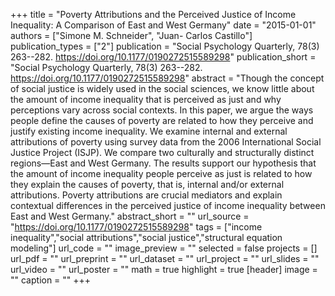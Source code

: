 +++
title = "Poverty Attributions and the Perceived Justice of Income Inequality: A Comparison of East and West Germany"
date = "2015-01-01"
authors = ["Simone M. Schneider", "Juan- Carlos Castillo"]
publication_types = ["2"]
publication = "Social Psychology Quarterly, 78(3) 263--282. https://doi.org/10.1177/0190272515589298"
publication_short = "Social Psychology Quarterly, 78(3) 263--282. https://doi.org/10.1177/0190272515589298"
abstract = "Though the concept of social justice is widely used in the social sciences, we know little about the amount of income inequality that is perceived as just and why perceptions vary across social contexts. In this paper, we argue the ways people define the causes of poverty are related to how they perceive and justify existing income inequality. We examine internal and external attributions of poverty using survey data from the 2006 International Social Justice Project (ISJP). We compare two culturally and structurally distinct regions—East and West Germany. The results support our hypothesis that the amount of income inequality people perceive as just is related to how they explain the causes of poverty, that is, internal and/or external attributions. Poverty attributions are crucial mediators and explain contextual differences in the perceived justice of income inequality between East and West Germany."
abstract_short = ""
url_source = "https://doi.org/10.1177/0190272515589298"
tags = ["income inequality","social attributions","social justice","structural equation modeling"]
url_code = ""
image_preview = ""
selected = false
projects = []
url_pdf = ""
url_preprint = ""
url_dataset = ""
url_project = ""
url_slides = ""
url_video = ""
url_poster = ""
math = true
highlight = true
[header]
image = ""
caption = ""
+++

